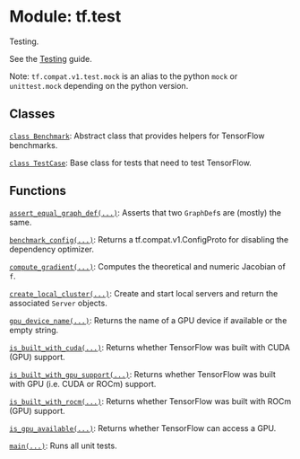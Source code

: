 <div itemscope itemtype="http://developers.google.com/ReferenceObject">
<meta itemprop="name" content="tf.test" />
<meta itemprop="path" content="Stable" />
</div>

# Module: tf.test

Testing.

See the [Testing](https://tensorflow.org/api_docs/python/tf/test) guide.

Note: `tf.compat.v1.test.mock` is an alias to the python `mock` or
`unittest.mock` depending on the python version.

## Classes

[`class Benchmark`](../tf/test/Benchmark.md): Abstract class that provides helpers for TensorFlow benchmarks.

[`class TestCase`](../tf/test/TestCase.md): Base class for tests that need to test TensorFlow.

## Functions

[`assert_equal_graph_def(...)`](../tf/test/assert_equal_graph_def.md): Asserts that two `GraphDef`s are (mostly) the same.

[`benchmark_config(...)`](../tf/test/benchmark_config.md): Returns a tf.compat.v1.ConfigProto for disabling the dependency optimizer.

[`compute_gradient(...)`](../tf/test/compute_gradient.md): Computes the theoretical and numeric Jacobian of `f`.

[`create_local_cluster(...)`](../tf/test/create_local_cluster.md): Create and start local servers and return the associated `Server` objects.

[`gpu_device_name(...)`](../tf/test/gpu_device_name.md): Returns the name of a GPU device if available or the empty string.

[`is_built_with_cuda(...)`](../tf/test/is_built_with_cuda.md): Returns whether TensorFlow was built with CUDA (GPU) support.

[`is_built_with_gpu_support(...)`](../tf/test/is_built_with_gpu_support.md): Returns whether TensorFlow was built with GPU (i.e. CUDA or ROCm) support.

[`is_built_with_rocm(...)`](../tf/test/is_built_with_rocm.md): Returns whether TensorFlow was built with ROCm (GPU) support.

[`is_gpu_available(...)`](../tf/test/is_gpu_available.md): Returns whether TensorFlow can access a GPU.

[`main(...)`](../tf/test/main.md): Runs all unit tests.

